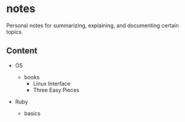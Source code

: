 # notes
Personal notes for summarizing, explaining, and documenting certain topics.

## Content 
- OS
  - books
      - Linux Interface
      - Three Easy Pieces

- Ruby
  - basics
